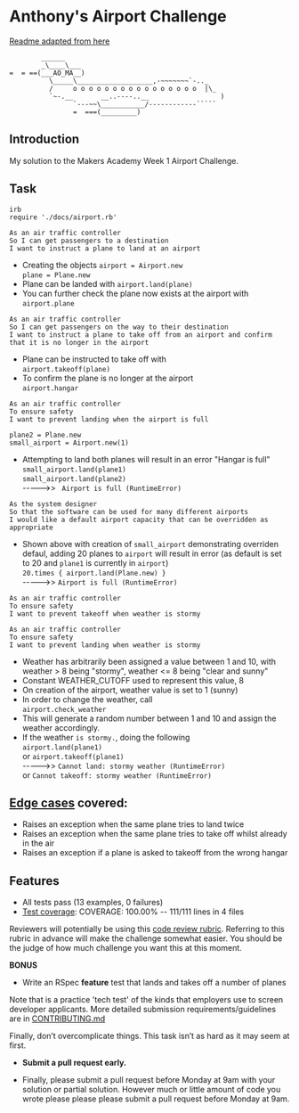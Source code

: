 Anthony's Airport Challenge
=================
[Readme adapted from here](https://github.com/makersacademy/airport_challenge)

```
        ______
        _\____\___
=  = ==(___AO_MA__)
          \_____\___________________,-~~~~~~~`-.._
          /     o o o o o o o o o o o o o o o o  |\_
          `~-.__       __..----..__                  )
                `---~~\___________/------------`````
                =  ===(_________)

```

Introduction
-------

My solution to the Makers Academy Week 1 Airport Challenge.

Task
-----

`irb`  
`require './docs/airport.rb'`

```
As an air traffic controller 
So I can get passengers to a destination 
I want to instruct a plane to land at an airport
```

* Creating the objects
`airport = Airport.new`  
`plane = Plane.new`  
* Plane can be landed with 
`airport.land(plane)`  
* You can further check the plane now exists at the airport with
`airport.plane`  

```
As an air traffic controller 
So I can get passengers on the way to their destination 
I want to instruct a plane to take off from an airport and confirm that it is no longer in the airport
```

* Plane can be instructed to take off with  
`airport.takeoff(plane)`  
* To confirm the plane is no longer at the airport  
`airport.hangar` 

```
As an air traffic controller 
To ensure safety 
I want to prevent landing when the airport is full 
```

`plane2 = Plane.new`  
`small_airport = Airport.new(1)`  
* Attempting to land both planes will result in an error "Hangar is full"  
`small_airport.land(plane1)`  
`small_airport.land(plane2)`  
----->> ` Airport is full (RuntimeError)`  

```
As the system designer
So that the software can be used for many different airports
I would like a default airport capacity that can be overridden as appropriate
```

* Shown above with creation of `small_airport` demonstrating overriden defaul, adding 20 planes to `airport` will result in error (as default is set to 20 and `plane1` is currently in `airport`)  
`20.times { airport.land(Plane.new) }`  
----->> `Airport is full (RuntimeError)`

```
As an air traffic controller 
To ensure safety 
I want to prevent takeoff when weather is stormy 

As an air traffic controller 
To ensure safety 
I want to prevent landing when weather is stormy 
```

* Weather has arbitrarily been assigned a value between 1 and 10, with weather > 8 being "stormy", weather <= 8 being "clear and sunny"
* Constant WEATHER_CUTOFF used to represent this value, 8
* On creation of the airport, weather value is set to 1 (sunny)
* In order to change the weather, call  
`airport.check_weather`
* This will generate a random number between 1 and 10 and assign the weather accordingly.
* If the weather `is stormy.`, doing the following  
`airport.land(plane1)`  
or `airport.takeoff(plane1)`  
----->> `Cannot land: stormy weather (RuntimeError)`  
or `Cannot takeoff: stormy weather (RuntimeError)`




[Edge cases](http://programmers.stackexchange.com/questions/125587/what-are-the-difference-between-an-edge-case-a-corner-case-a-base-case-and-a-b) covered:
-----

* Raises an exception when the same plane tries to land twice
* Raises an exception when the same plane tries to take off whilst already in the air
* Raises an exception if a plane is asked to takeoff from the wrong hangar

Features
-----
* All tests pass (13 examples, 0 failures)
* [Test coverage](https://github.com/makersacademy/course/blob/main/pills/test_coverage.md): COVERAGE: 100.00% -- 111/111 lines in 4 files

Reviewers will potentially be using this [code review rubric](docs/review.md).  Referring to this rubric in advance will make the challenge somewhat easier.  You should be the judge of how much challenge you want this at this moment.

**BONUS**

* Write an RSpec **feature** test that lands and takes off a number of planes

Note that is a practice 'tech test' of the kinds that employers use to screen developer applicants.  More detailed submission requirements/guidelines are in [CONTRIBUTING.md](CONTRIBUTING.md)

Finally, don’t overcomplicate things. This task isn’t as hard as it may seem at first.

* **Submit a pull request early.**

* Finally, please submit a pull request before Monday at 9am with your solution or partial solution.  However much or little amount of code you wrote please please please submit a pull request before Monday at 9am.
